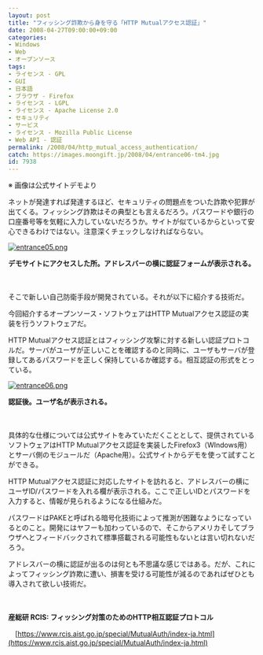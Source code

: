 ```yaml
---
layout: post
title: "フィッシング詐欺から身を守る「HTTP Mutualアクセス認証」"
date: 2008-04-27T09:00:00+09:00
categories:
- Windows
- Web
- オープンソース
tags: 
- ライセンス - GPL
- GUI
- 日本語
- ブラウザ - Firefox
- ライセンス - LGPL
- ライセンス - Apache License 2.0
- セキュリティ
- サービス
- ライセンス - Mozilla Public License
- Web API - 認証
permalink: /2008/04/http_mutual_access_authentication/
catch: https://images.moongift.jp/2008/04/entrance06-tm4.jpg
id: 7938
---
```

※ 画像は公式サイトデモより

  

ネットが発達すれば発達するほど、セキュリティの問題点をついた詐欺や犯罪が出てくる。フィッシング詐欺はその典型とも言えるだろう。パスワードや銀行の口座番号等を気軽に入力していないだろうか。サイトが似ているからといって安心できるわけではない。注意深くチェックしなければならない。

  

[![entrance05.png](https://images.moongift.jp/2008/04/entrance05-tm2.jpg)](https://images.moongift.jp/2008/04/entrance052.jpg)  
  
**デモサイトにアクセスした所。アドレスバーの横に認証フォームが表示される。**

  

　

  

そこで新しい自己防衛手段が開発されている。それが以下に紹介する技術だ。

  

今回紹介するオープンソース・ソフトウェアはHTTP Mutualアクセス認証の実装を行うソフトウェアだ。

  
  
<!--more-->  

HTTP Mutualアクセス認証とはフィッシング攻撃に対する新しい認証プロトコルだ。サーバがユーザが正しいことを確認するのと同時に、ユーザもサーバが登録してあるパスワードを正しく保持しているか確認する。相互認証の形式をとっている。

  

[![entrance06.png](https://images.moongift.jp/2008/04/entrance06-tm4.jpg)](https://images.moongift.jp/2008/04/entrance064.jpg)  
  
**認証後。ユーザ名が表示される。**

  

　

  

具体的な仕様については公式サイトをみていただくこととして、提供されているソフトウェアはHTTP Mutualアクセス認証を実装したFirefox3（WIndows用）とサーバ側のモジュールだ（Apache用）。公式サイトからデモを使って試すことができる。

  

HTTP Mutualアクセス認証に対応したサイトを訪れると、アドレスバーの横にユーザID/パスワードを入れる欄が表示される。ここで正しいIDとパスワードを入力すると、情報が見られるようになる仕組みだ。

  

パスワードはPAKEと呼ばれる暗号化技術によって推測が困難なようになっているとのこと。開発にはヤフーも加わっているので、そこからアメリカそしてブラウザへとフィードバックされて標準搭載される可能性もないとは言い切れないだろう。

  

アドレスバーの横に認証が出るのは何とも不思議な感じではある。だが、これによってフィッシング詐欺に遭い、損害を受ける可能性が減るのであればぜひとも導入されて欲しい技術だ。

  

　

  

**産総研 RCIS: フィッシング対策のためのHTTP相互認証プロトコル**  
  
　[https://www.rcis.aist.go.jp/special/MutualAuth/index-ja.html](https://www.rcis.aist.go.jp/special/MutualAuth/index-ja.html)

  
